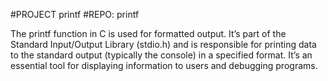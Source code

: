 #PROJECT printf
#REPO: printf

The printf function in C is used for formatted output. It’s part of the Standard Input/Output Library (stdio.h) and is responsible for printing data to the standard output (typically the console) in a specified format. It’s an essential tool for displaying information to users and debugging programs.
